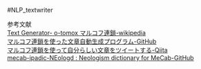 #NLP_textwriter<br>

参考文献<br>
[Text Generator- o-tomox ](https://github.com/o-tomox/TextGenerator)
[マルコフ連鎖-wikipedia](https://ja.wikipedia.org/wiki/%E3%83%9E%E3%83%AB%E3%82%B3%E3%83%95%E9%80%A3%E9%8E%96)<br>
[マルコフ連鎖を使った文章自動生成プログラム-GitHub](https://github.com/o-tomox/TextGenerator)<br>
[マルコフ連鎖を使って自分らしい文章をツイートする-Qiita](https://qiita.com/hitsumabushi845/items/647f8bbe8d399f76825c#_reference-07639e2b4da0c1e4c457)<br>
[mecab-ipadic-NEologd : Neologism dictionary for MeCab-GitHub](https://github.com/neologd/mecab-ipadic-neologd/blob/master/README.ja.md)
